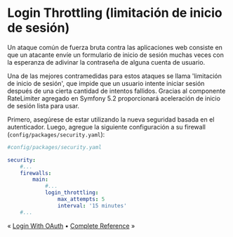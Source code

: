 # Login Throttling (limitación de inicio de sesión)

Un ataque común de fuerza bruta contra las aplicaciones web consiste en que un atacante envíe un formulario de inicio de sesión muchas veces con la esperanza de adivinar la contraseña de alguna cuenta de usuario.

Una de las mejores contramedidas para estos ataques se llama 'limitación de inicio de sesión', que impide que un usuario intente iniciar sesión después de una cierta cantidad de intentos fallidos. Gracias al componente RateLimiter agregado en Symfony 5.2 proporcionará aceleración de inicio de sesión lista para usar.

Primero, asegúrese de estar utilizando la nueva seguridad basada en el autenticador. Luego, agregue la siguiente configuración a su firewall (`config/packages/security.yaml`):

```yaml
#config/packages/security.yaml

security:
    #...
    firewalls:
        main:
            #...
            login_throttling:
                max_attempts: 5
                interval: '15 minutes'
    #...
```

« [Login With OAuth](./LoginwithOAuth.md) • [Complete Reference](../Readme.md) »